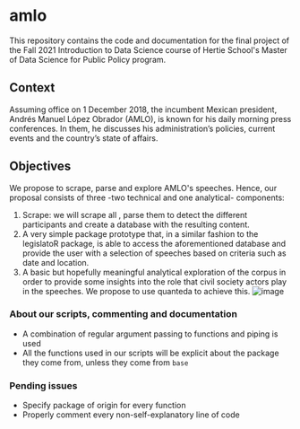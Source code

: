 # amlo
This repository contains the code and documentation for the final project of the Fall 2021 Introduction to Data Science course of Hertie School's Master of Data Science for Public Policy program.

## Context

Assuming office on 1 December 2018, the incumbent Mexican president, Andrés Manuel López Obrador (AMLO), is known for his daily morning press conferences. In them, he discusses his administration’s policies, current events and the country’s state of affairs. 

## Objectives

We propose to scrape, parse and explore AMLO's speeches. Hence, our proposal consists of three -two technical and one analytical- components:

1.	Scrape: we will scrape all , parse them to detect the different participants and create a database with the resulting content.
2.	A very simple package prototype that, in a similar fashion to the legislatoR package, is able to access the aforementioned database and provide the user with a selection of speeches based on criteria such as date and location.
3.	A basic but hopefully meaningful analytical exploration of the corpus in order to provide some insights into the role that civil society actors play in the speeches. We propose to use quanteda to achieve this.
![image](https://user-images.githubusercontent.com/44981224/146664337-b5e5123a-9e85-4aad-9f72-06f0c65dad20.png)



### About our scripts, commenting and documentation
- A combination of regular argument passing to functions and piping is used
- All the functions used in our scripts will be explicit about the package they come from, unless they come from `base`

### Pending issues
- Specify package of origin for every function
- Properly comment every non-self-explanatory line of code
